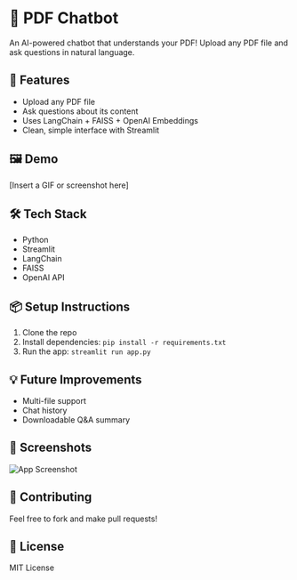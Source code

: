 # 📄 PDF Chatbot

An AI-powered chatbot that understands your PDF! Upload any PDF file and ask questions in natural language.

## 🚀 Features
- Upload any PDF file
- Ask questions about its content
- Uses LangChain + FAISS + OpenAI Embeddings
- Clean, simple interface with Streamlit

## 🖼️ Demo
[Insert a GIF or screenshot here]

## 🛠️ Tech Stack
- Python
- Streamlit
- LangChain
- FAISS
- OpenAI API

## 📦 Setup Instructions
1. Clone the repo
2. Install dependencies: `pip install -r requirements.txt`
3. Run the app: `streamlit run app.py`

## 💡 Future Improvements
- Multi-file support
- Chat history
- Downloadable Q&A summary

## 📸 Screenshots
![App Screenshot](screenshots/app.png)

## 🤝 Contributing
Feel free to fork and make pull requests!

## 📃 License
MIT License

